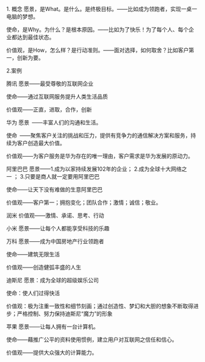 1. 概念
愿景，是What。是什么。是终极目标。——比如成为领跑者，实现一桌一电脑的梦想。 

使命，是Why。为什么？是根本原因。——比如为了快乐！为了每个人、每个企业都达到最佳状态。

价值观，是How，怎么样？是行动准则。——面对选择，如何取舍？比如客户第一，创新为要。



2.案例

腾讯
愿景——最受尊敬的互联网企业

使命——通过互联网服务提升人类生活品质

价值观——正直，进取，合作，创新



华为
愿景 ——丰富人们的沟通和生活。

使命 ——聚焦客户关注的挑战和压力，提供有竞争力的通信解决方案和服务，持续为客户创造最大价值。

价值观——为客户服务是华为存在的唯一理由，客户需求是华为发展的原动力。



阿里巴巴
愿景——1.成为以家持续发展102年的企业； 2.成为全球十大网络之一 ； 3.只要是商人就一定要用阿里巴巴

使命——让天下没有难做的生意阿里巴巴

价值观——客户第一；拥抱变化；团队合作；激情；诚信；敬业。



润米
价值观——激情、承诺、思考、行动



小米
愿景——让每个人都能享受科技的乐趣



万科
愿景——成为中国房地产行业领跑者

使命——建筑无限生活

价值观——创造健弧丰盛的人生



迪斯尼
愿景：成为全球的超级娱乐公司

使命：使人们过得快活

价值观：极为注重一致性和细节刻画；通过创造性、梦幻和大胆的想象不断取得进步；严格控制、努力保持迪斯尼“魔力”的形象



苹果
愿景——让每人拥有一台计算机。

使命——藉推广公平的资料使用惯例，建立用户对互联网之信任和信心。 

价值观——提供大众强大的计算能力。